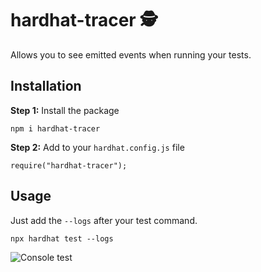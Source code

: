 # hardhat-tracer 🕵️

Allows you to see emitted events when running your tests.

## Installation

**Step 1:** Install the package

```
npm i hardhat-tracer
```

**Step 2:** Add to your `hardhat.config.js` file

```
require("hardhat-tracer");
```

## Usage

Just add the `--logs` after your test command.

```
npx hardhat test --logs
```

![Console test](https://imgur.com/download/KB72yBV/)
